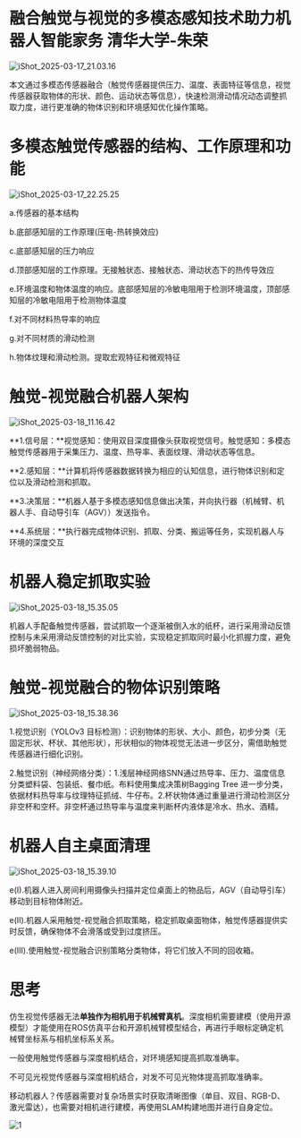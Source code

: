 # 融合触觉与视觉的多模态感知技术助力机器人智能家务 清华大学-朱荣

![iShot_2025-03-17_21.03.16](https://raw.githubusercontent.com/1910853272/image/master/img/202503172211224.png)

本文通过多模态传感器融合（触觉传感器提供压力、温度、表面特征等信息，视觉传感器获取物体的形状、颜色、运动状态等信息），快速检测滑动情况动态调整抓取力度，进行更准确的物体识别和环境感知优化操作策略。

# 多模态触觉传感器的结构、工作原理和功能

![iShot_2025-03-17_22.25.25](https://raw.githubusercontent.com/1910853272/image/master/img/202503172231739.png)

a.传感器的基本结构

b.底部感知层的工作原理(压电-热转换效应)

c.底部感知层的压力响应

d.顶部感知层的工作原理。无接触状态、接触状态、滑动状态下的热传导效应

e.环境温度和物体温度的响应。底部感知层的冷敏电阻用于检测环境温度，顶部感知层的冷敏电阻用于检测物体温度

f.对不同材料热导率的响应

g.对不同材质的滑动检测

h.物体纹理和滑动检测。提取宏观特征和微观特征

# 触觉-视觉融合机器人架构

![iShot_2025-03-18_11.16.42](https://raw.githubusercontent.com/1910853272/image/master/img/202503181118888.png)

**1.信号层：**视觉感知：使用双目深度摄像头获取视觉信号。触觉感知：多模态触觉传感器用于采集压力、温度、热导率、表面纹理、滑动状态等信息。

**2.感知层：**计算机将传感器数据转换为相应的认知信息，进行物体识别和定位以及滑动检测和抓取。

**3.决策层：**机器人基于多模态感知信息做出决策，并向执行器（机械臂、机器人手、自动导引车（AGV））发送指令。

**4.系统层：**执行器完成物体识别、抓取、分类、搬运等任务，实现机器人与环境的深度交互

# 机器人稳定抓取实验

![iShot_2025-03-18_15.35.05](https://raw.githubusercontent.com/1910853272/image/master/img/202503181535135.png)

机器人手配备触觉传感器，尝试抓取一个逐渐被倒入水的纸杯，进行采用滑动反馈控制与未采用滑动反馈控制的对比实验，实现稳定抓取同时最小化抓握力度，避免损坏脆弱物品。

# 触觉-视觉融合的物体识别策略

![iShot_2025-03-18_15.38.36](https://raw.githubusercontent.com/1910853272/image/master/img/202503181544548.png)

1.视觉识别（YOLOv3 目标检测）：识别物体的形状、大小、颜色，初步分类（无固定形状、杯状、其他形状），形状相似的物体视觉无法进一步区分，需借助触觉传感器进行细化识别。

2.触觉识别（神经网络分类）：1.浅层神经网络SNN通过热导率、压力、温度信息分类塑料袋、包装纸、餐巾纸。布料使用集成决策树Bagging Tree 进一步分类，依据材料热导率与纹理特征抓绒、牛仔布。2.杯状物体通过重量进行滑动检测区分非空杯和空杯。非空杯通过热导率与温度来判断杯内液体是冷水、热水、酒精。

# 机器人自主桌面清理

![iShot_2025-03-18_15.39.10](https://raw.githubusercontent.com/1910853272/image/master/img/202503181605847.png)

e(I).机器人进入房间利用摄像头扫描并定位桌面上的物品后，AGV（自动导引车）移动到目标物体附近。

e(II).机器人采用触觉-视觉融合抓取策略，稳定抓取桌面物体，触觉传感器提供实时反馈，确保物体不会滑落或受到过度挤压。

e(III).使用触觉-视觉融合识别策略分类物体，将它们放入不同的回收箱。

# 思考

仿生视觉传感器无法**单独作为相机用于机械臂真机**。深度相机需要建模（使用开源模型）才能使用在ROS仿真平台和开源机械臂模型结合，再进行手眼标定确定机械臂坐标系与相机坐标系关系。

一般使用触觉传感器与深度相机结合，对环境感知提高抓取准确率。

不可见光视觉传感器与深度相机结合，对发不可见光物体提高抓取准确率。

移动机器人？传感器需要对复杂场景实时获取清晰图像（单目、双目、RGB-D、激光雷达），也需要对相机进行建模，再使用SLAM构建地图并进行自身定位。

![1](https://raw.githubusercontent.com/1910853272/image/master/img/202503172243451.png)